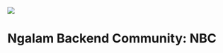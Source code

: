 ![](https://lh5.googleusercontent.com/ed7CqPb_9qH_B5olhRNHXzVifB5Su-38tDwVBBqA6QhA_D_fTPtR0KrdIYMLYS3WeOouhLL1P0VlKJ7OxW7BWbegMJ925Um9LJmXa7kqjo3jHs2okY6i_-XZJ6aO=w2048)

# Ngalam Backend Community: NBC

